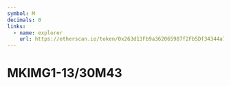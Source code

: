 ```yaml
---
symbol: M
decimals: 0
links:
  - name: explorer
    url: https://etherscan.io/token/0x263d13Fb9a362065987f2Fb5Df34344a78B463ba
---
```


# MKIMG1-13/30M43
